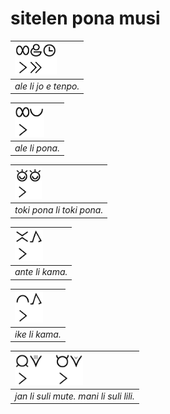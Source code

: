 # sitelen pona musi

| <img src="ale-li-jo-e-tenpo.png" height="50"> | 
|:--| 
| *ale li jo e tenpo.* | 

| <img src="ale-li-pona.png" height="50"> | 
|:--| 
| *ale li pona.* | 

| <img src="toki-pona-li-toki-pona.png" height="50"> | 
|:--| 
| *toki pona li toki pona.* | 

| <img src="ante-li-kama.png" height="50"> | 
|:--| 
| *ante li kama.* | 

| <img src="ike-li-kama.png" height="50"> | 
|:--| 
| *ike li kama.* | 

| <img src="jan-li-suli-mute-mani-li-suli-lili.png" height="50"> | 
|:--| 
| *jan li suli mute. mani li suli lili.* | 


